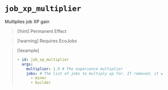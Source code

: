 # `job_xp_multiplier`

Multiplies job XP gain

> [!hint] Permanent Effect

> [!warning] Requires EcoJobs

> [!example]
> ```yaml
> - id: job_xp_multiplier
>   args:
>     multiplier: 1.5 # The experience multiplier
>     jobs: # The list of jobs to multiply xp for. If removed, it will multiply all jobs.
>       - miner
>       - builder 
> ```
